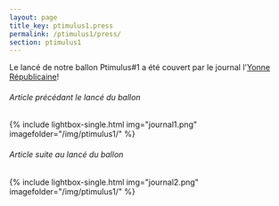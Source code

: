 ```yaml
---
layout: page
title_key: ptimulus1.press
permalink: /ptimulus1/press/
section: ptimulus1
---
```


Le lancé de notre ballon Ptimulus#1 a été couvert par le journal l'[Yonne Républicaine](http://www.lyonne.fr)!

###### Article précédant le lancé du ballon
{% include lightbox-single.html img="journal1.png" imagefolder="/img/ptimulus1/" %}

###### Article suite au lancé du ballon
{% include lightbox-single.html img="journal2.png" imagefolder="/img/ptimulus1/" %}

